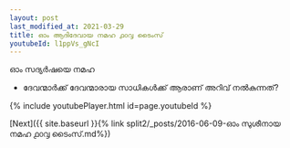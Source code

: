 ```yaml
---
layout: post
last_modified_at: 2021-03-29
title: ഓം ആദിദേവായ നമഹ ൧൦൮ ടൈംസ്
youtubeId: l1ppVs_gNcI
---
```

 
 
 ഓം സദ്യർഷയെ നമഹ 
 
 -  ദേവന്മാർക്ക് ദേവന്മാരായ സാധികൾക്ക് ആരാണ് അറിവ് നൽകുന്നത്? 
 
  
 
  
 
 
 
 
 
 


{% include youtubePlayer.html id=page.youtubeId %}
 
[Next]({{ site.baseurl }}{% link  split2/_posts/2016-06-09-ഓം സുശീനായ നമഹ ൧൦൮ ടൈംസ്.md%})
 
